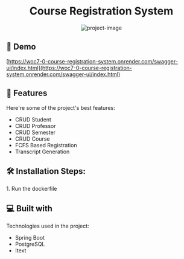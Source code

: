 <h1 align="center" id="title">Course Registration System</h1>

<p align="center"><img src="https://socialify.git.ci/JaySabva/WoC7.0_Course_Registration_System/image?font=Inter&amp;language=1&amp;name=1&amp;owner=1&amp;stargazers=1&amp;theme=Auto" alt="project-image"></p>

<h2>🚀 Demo</h2>

[https://woc7-0-course-registration-system.onrender.com/swagger-ui/index.html](https://woc7-0-course-registration-system.onrender.com/swagger-ui/index.html)

  
  
<h2>🧐 Features</h2>

Here're some of the project's best features:

*   CRUD Student
*   CRUD Professor
*   CRUD Semester
*   CRUD Course
*   FCFS Based Registration
*   Transcript Generation

<h2>🛠️ Installation Steps:</h2>

<p>1. Run the dockerfile</p>

  
  
<h2>💻 Built with</h2>

Technologies used in the project:

*   Spring Boot
*   PostgreSQL
*   Itext
